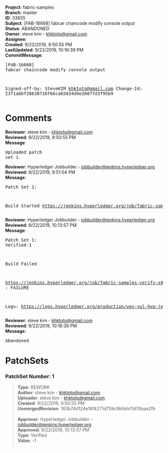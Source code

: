 <strong>Project</strong>: fabric-samples<br><strong>Branch</strong>: master<br><strong>ID</strong>: 33655<br><strong>Subject</strong>: [FAB-16668] fabcar chaincode modify console output<br><strong>Status</strong>: ABANDONED<br><strong>Owner</strong>: steve kim - khktoto@gmail.com<br><strong>Assignee</strong>:<br><strong>Created</strong>: 9/22/2019, 9:50:55 PM<br><strong>LastUpdated</strong>: 9/22/2019, 10:16:39 PM<br><strong>CommitMessage</strong>:<br><pre>[FAB-16668] fabcar chaincode modify console output

Signed-off-by: SteveKIM <khktoto@gmail.com>
Change-Id: I371abbf28638716f66ca65834d9e20077d3f95b9
</pre><h1>Comments</h1><strong>Reviewer</strong>: steve kim - khktoto@gmail.com<br><strong>Reviewed</strong>: 9/22/2019, 9:50:55 PM<br><strong>Message</strong>: <pre>Uploaded patch set 1.</pre><strong>Reviewer</strong>: Hyperledger Jobbuilder - jobbuilder@jenkins.hyperledger.org<br><strong>Reviewed</strong>: 9/22/2019, 9:51:04 PM<br><strong>Message</strong>: <pre>Patch Set 1:

Build Started https://jenkins.hyperledger.org/job/fabric-samples-verify-x86_64/570/</pre><strong>Reviewer</strong>: Hyperledger Jobbuilder - jobbuilder@jenkins.hyperledger.org<br><strong>Reviewed</strong>: 9/22/2019, 10:13:57 PM<br><strong>Message</strong>: <pre>Patch Set 1: Verified-1

Build Failed 

https://jenkins.hyperledger.org/job/fabric-samples-verify-x86_64/570/ : FAILURE

Logs: https://logs.hyperledger.org/production/vex-yul-hyp-jenkins-3/fabric-samples-verify-x86_64/570</pre><strong>Reviewer</strong>: steve kim - khktoto@gmail.com<br><strong>Reviewed</strong>: 9/22/2019, 10:16:39 PM<br><strong>Message</strong>: <pre>Abandoned</pre><h1>PatchSets</h1><h3>PatchSet Number: 1</h3><blockquote><strong>Type</strong>: REWORK<br><strong>Author</strong>: steve kim - khktoto@gmail.com<br><strong>Uploader</strong>: steve kim - khktoto@gmail.com<br><strong>Created</strong>: 9/22/2019, 9:50:55 PM<br><strong>UnmergedRevision</strong>: 183b74d124e16f4271d759c9bfafe11d78aaa2fb<br><br><strong>Approver</strong>: Hyperledger Jobbuilder - jobbuilder@jenkins.hyperledger.org<br><strong>Approved</strong>: 9/22/2019, 10:13:57 PM<br><strong>Type</strong>: Verified<br><strong>Value</strong>: -1<br><br></blockquote>
